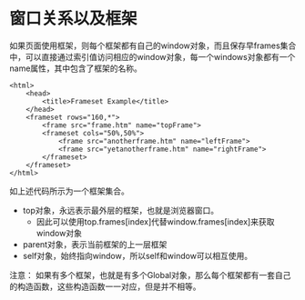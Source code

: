 # 窗口关系以及框架

如果页面使用框架，则每个框架都有自己的window对象，而且保存早frames集合中，可以直接通过索引值访问相应的window对象，每一个windows对象都有一个name属性，其中包含了框架的名称。

```
<html>
    <head>
        <title>Frameset Example</title>
    </head>
    <frameset rows="160,*">
        <frame src="frame.htm" name="topFrame">
        <frameset cols="50%,50%">
            <frame src="anotherframe.htm" name="leftFrame">
            <frame src="yetanotherframe.htm" name="rightFrame">
        </frameset>
    </frameset>
</html>
```

如上述代码所示为一个框架集合。

* top对象，永远表示最外层的框架，也就是浏览器窗口。
  * 因此可以使用top.frames\[index\]代替window.frames\[index\]来获取window对象
* parent对象，表示当前框架的上一层框架
* self对象，始终指向window，所以self和window可以相互使用。

注意： 如果有多个框架，也就是有多个Global对象，那么每个框架都有一套自己的构造函数，这些构造函数一一对应，但是并不相等。



